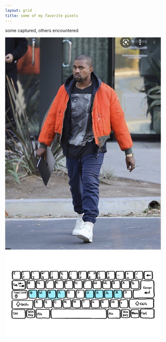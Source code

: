 ```yaml
---
layout: grid 
title: some of my favorite pixels
---
```

some captured, others encountered

![Kanye](/assets/img/kanye.png)
![keyboard](/assets/img/russian_keyboard.jpg)
